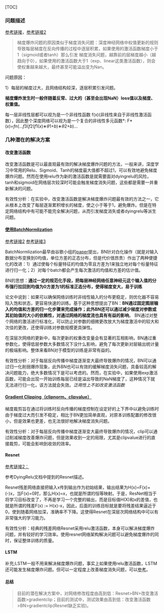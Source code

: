 [TOC]

### 问题描述

[参考链接](https://blog.csdn.net/qq_25737169/article/details/78847691)，[参考链接2](https://machinelearningmastery.com/exploding-gradients-in-neural-networks/)

> 梯度爆炸问题的原因类似于梯度消失问题：深度神经网络中权值更新的规则导致每层梯度在反向传播的过程中逐层积累，如果使用的激活函数梯度小于1（sigmoid或者tanh）那么引发 梯度消失问题，越靠前的层梯度越小（越趋向于0），如果使用的激活函数大于1（exp、linear这类激活函数），则会使权重越来越大，最终甚至可能溢出变为Nan。
>

问题原因：

1）每层的梯度过大，且网络结构较深，逐层积累引发问题。

**梯度爆炸发生时一般伴随着反常、过大的（甚至会出现NaN）loss值以及梯度、权重值。**

每一层非线性层都可以视为是一个非线性函数 f(x)(非线性来自于非线性激活函数），因此整个深度网络可以视为是一个复合的非线性多元函数*: F*(*x*)=*fn*(...*f*3(*f*2(*f*1(*x*)∗*θ*1+*b*)∗*θ*2+*b*)...

### 几种潜在的解决方案

#### 改变激活函数

改变激活函数是可以最直观最有效的解决梯度爆炸问题的方法，一般来讲，深度学习中常用的Relu、Sigmoid、Tanh的梯度最大值都不超过1，可以有效地避免梯度爆炸问题。然而在使用relu作为新的激活函数是就需要面对dyingrelu的风险，tanh和sigmoid在网络层次较深时可能会触发梯度消失问题，这些都是需要一并重新解决的问题。

有效性分析：在实验中，改变激活函数是解决梯度爆炸问题最有效的方法之一，它从根本上改变了每层逐渐累积增长的梯度，使之小于等于1，避免爆炸。但是在特定网络结构中有可能不能完全解决问题，从而引发梯度消失或者dyingrelu等派生问题。

#### [使用BatchNormlization](https://blog.csdn.net/qq_25737169/article/details/79048516)

[参考链接2](https://www.cnblogs.com/guoyaohua/p/8724433.html)
[参考链接3](深度学习2017-271页)

BatchNormlization最早由谷歌小组的[paper](https://arxiv.org/pdf/1502.03167.pdf)提出，BN针对白化操作（就是对输入数据分布变换到0均值，单位方差的正态分布，但是代价很昂贵）作出了两种便捷化的改进：1）通过使每个标量特征的均值为零且方差为1来独立地对每个标量特征进行归一化；2）对每个batch都会产生每次激活的均值和方差的估计值。

BN的思想：**通过一定的规范化手段，把每层神经网络任意神经元这个输入值的分布强行拉回到均值为0方差为1的标准正态分布，使得梯度变大，易于训练**

论文中说到：如果可以确保网络训练时非线性输入的分布更稳定，则优化器不容易陷入饱和状态，更容易快速的训练。基于这种思想提出了BN：**BN通过固定图层输入的均值和方差的归一化步骤来完成操作；此外BN还可以通过减少梯度对参数或其初始值的大小的依赖性，对通过网络的梯度流也具有有益的影响**。 BN通过对整个网络的激活进行标准化，可以防止对参数的细微更改放大为梯度激活中的较大和次佳的更改，还使得训练对参数规模更具弹性。 

在深层次网络的更新中，每次更新的权重改变量会有显著的互相影响，BN通过重参数化，使得低层参数大多数情况下没什么影响，避免了每次更新对层输出统计量的极端影响。整体来看BN对于模型的训练是非常有益的。

有效性分析：对于每层反向传播中梯度逐渐变大最终导致爆炸的情况，BN可以通过归一化削弱爆炸现象，此外BN也可以有效的缓解梯度消失问题，具备较高的解决问题能力，绝大多数情况下是可以考虑的。然而，在实验中，如果使用exp激活函数，可能会出现一开始训练每层已经是溢出导致的NaN梯度了，这种情况下就无法进行归一化，该方法就会失效。*泛用性上不如改变激活函数*

#### [Gradient Clipping（clipnorm、clipvalue）](https://towardsdatascience.com/what-is-gradient-clipping-b8e815cdfb48)

梯度裁剪旨在通过将训练时反向传播的梯度控制在设定好的上下界中以避免训练时由于梯度过大而引发不稳定，相比于BN更加简单直观，对原本训练配置的修改很小，但是效果也更差，也无法很好地解决梯度消失问题。

有效性分析：对于每层反向传播中梯度逐渐变大最终导致爆炸的情况，clip可以通过削减梯度改善爆炸问题，但是效果收到一定的局限，尤其是clipvalue进行的直接裁剪，可能会影响到收敛的效率。

#### Resnet

[参考链接2：](https://my.oschina.net/u/876354/blog/1622896)

参考DyingRelu文档中提到的Resnet描述。

Resnet残差网络直接把输入x传到输出作为初始结果，输出结果为H(x)=F(x)+(-)x，当F(x)=0时，那么H(x)=x，也就是所谓的恒等映射。于是，ResNet相当于将学习目标改变了，不再是学习一个完整的输出，而是目标值H(X)和x的差值，也就是所谓的残差F(x) := H(x)-x，因此，后面的训练目标就是要将残差结果逼近于0，使到随着网络加深，准确率不下降。这使得Resnet在深层次网络结构中可以有非常强大的学习能力。

有效性分析：经典的残差网络Resnet采用relu激活函数，本身可以解决梯度爆炸问题，并有较好的学习效率。使用resnet网络架构解决问题可以避免梯度爆炸的同时，保证整体训练的质量。

#### LSTM

补充;LSTM一般不用来解决梯度爆炸问题，事实上如果使用relu激活函数，LSTM还可能发生梯度爆炸问题。但可以一定程度上改善梯度消失问题，可以[参考](https://www.zhihu.com/question/34878706)。



#### 总结

> 目前的潜在解决方案中，对网络修改程度由高到低：Resnet>BN>改变激活函数>gradientclip；目前的测试中，测试效果由高到低：改变激活函数>BN>gradientclip(Resnet缺乏实验)。